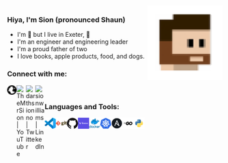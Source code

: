 <img align="right" src="https://github.com/willis7/willis7/blob/master/pixel_avatar.png" alt="It me" width=175px height=175px />

### Hiya, I'm Sion (pronounced Shaun)

* I'm 🏴󠁧󠁢󠁷󠁬󠁳󠁿 but I live in Exeter, 🏴󠁧󠁢󠁥󠁮󠁧󠁿
* I'm an engineer and engineering leader
* I'm a proud father of two
* I love books, apple products, food, and dogs.

### Connect with me:

[<img align="left" alt="sionwilliams.com" width="22px" src="https://raw.githubusercontent.com/iconic/open-iconic/master/svg/globe.svg" />][website]
[<img align="left" alt="TheMrSion | YouTube" width="22px" src="https://cdn.jsdelivr.net/npm/simple-icons@v3/icons/youtube.svg" />][youtube]
[<img align="left" alt="darthsionno | Twitter" width="22px" src="https://cdn.jsdelivr.net/npm/simple-icons@v3/icons/twitter.svg" />][twitter]
[<img align="left" alt="sionwilliams | LinkedIn" width="22px" src="https://cdn.jsdelivr.net/npm/simple-icons@v3/icons/linkedin.svg" />][linkedin]

<br />

### Languages and Tools:

[<img align="left" alt="Visual Studio Code" width="26px" src="https://raw.githubusercontent.com/github/explore/80688e429a7d4ef2fca1e82350fe8e3517d3494d/topics/visual-studio-code/visual-studio-code.png" />][vscode_home]
[<img align="left" alt="Git" width="26px" src="https://raw.githubusercontent.com/github/explore/80688e429a7d4ef2fca1e82350fe8e3517d3494d/topics/git/git.png" />][git_home]
[<img align="left" alt="GitHub" width="26px" src="https://raw.githubusercontent.com/github/explore/78df643247d429f6cc873026c0622819ad797942/topics/github/github.png" />][github_home]
[<img align="left" alt="Terraform" width="26px" src="https://raw.githubusercontent.com/github/explore/80688e429a7d4ef2fca1e82350fe8e3517d3494d/topics/terraform/terraform.png" />][tf_home]
[<img align="left" alt="Docker" width="26px" src="https://raw.githubusercontent.com/github/explore/80688e429a7d4ef2fca1e82350fe8e3517d3494d/topics/docker/docker.png" />][docker_home]
[<img align="left" alt="Kubernetes" width="26px" src="https://raw.githubusercontent.com/github/explore/80688e429a7d4ef2fca1e82350fe8e3517d3494d/topics/kubernetes/kubernetes.png" />][k8_home]
[<img align="left" alt="Ansible" width="26px" src="https://raw.githubusercontent.com/github/explore/80688e429a7d4ef2fca1e82350fe8e3517d3494d/topics/ansible/ansible.png" />][ansible_home]
[<img align="left" alt="Golang" width="26px" src="https://raw.githubusercontent.com/github/explore/80688e429a7d4ef2fca1e82350fe8e3517d3494d/topics/go/go.png" />][go_home]
[<img align="left" alt="Python" width="26px" src="https://raw.githubusercontent.com/github/explore/80688e429a7d4ef2fca1e82350fe8e3517d3494d/topics/python/python.png" />][py_home]

<br />
<br />

[website]: https://sionwilliams.com
[twitter]: https://twitter.com/darthsionno
[youtube]: https://youtube.com/themrsion
[linkedin]: https://linkedin.com/in/sionwilliams
[vscode_home]: https://code.visualstudio.com/
[git_home]: https://git-scm.com
[github_home]: https://github.com/
[gradle_home]: https://gradle.org
[tf_home]: https://www.terraform.io
[docker_home]: https://www.docker.com
[k8_home]: https://kubernetes.io
[ansible_home]: https://www.ansible.com
[go_home]: https://golang.org
[py_home]: https://www.python.org
